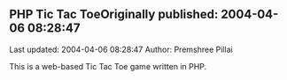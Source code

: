 ## PHP Tic Tac ToeOriginally published: 2004-04-06 08:28:47 
Last updated: 2004-04-06 08:28:47 
Author: Premshree Pillai 
 
This is a web-based Tic Tac Toe game written in PHP.